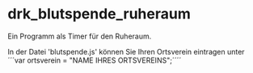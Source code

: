 # drk_blutspende_ruheraum
Ein Programm als Timer für den Ruheraum.

In der Datei 'blutspende.js' können Sie Ihren Ortsverein eintragen unter
´´´var ortsverein = "NAME IHRES ORTSVEREINS";´´´´
